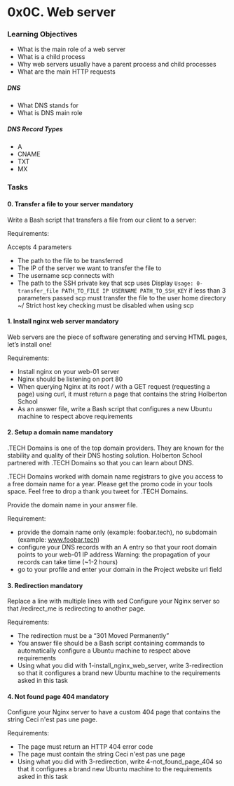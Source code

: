 # 0x0C. Web server

### Learning Objectives

- What is the main role of a web server
- What is a child process
- Why web servers usually have a parent process and child processes
- What are the main HTTP requests

##### DNS
- What DNS stands for
- What is DNS main role

##### DNS Record Types
- A
- CNAME
- TXT
- MX

### Tasks

#### 0. Transfer a file to your server mandatory

Write a Bash script that transfers a file from our client to a server:

Requirements:

Accepts 4 parameters
- The path to the file to be transferred
- The IP of the server we want to transfer the file to
- The username scp connects with
- The path to the SSH private key that scp uses
Display ``Usage: 0-transfer_file PATH_TO_FILE IP USERNAME PATH_TO_SSH_KEY`` if less than 3 parameters passed
scp must transfer the file to the user home directory ~/
Strict host key checking must be disabled when using scp


#### 1. Install nginx web server mandatory

Web servers are the piece of software generating and serving HTML pages, let’s install one!

Requirements:

- Install nginx on your web-01 server
- Nginx should be listening on port 80
- When querying Nginx at its root / with a GET request (requesting a page) using curl, it must return a page that contains the string Holberton School
- As an answer file, write a Bash script that configures a new Ubuntu machine to respect above requirements


#### 2. Setup a domain name mandatory


.TECH Domains is one of the top domain providers. They are known for the stability and quality of their DNS hosting solution. Holberton School partnered with .TECH Domains so that you can learn about DNS.

.TECH Domains worked with domain name registrars to give you access to a free domain name for a year. Please get the promo code in your tools space. Feel free to drop a thank you tweet for .TECH Domains.

Provide the domain name in your answer file.

Requirement:

- provide the domain name only (example: foobar.tech), no subdomain (example: www.foobar.tech)
- configure your DNS records with an A entry so that your root domain points to your web-01 IP address Warning: the propagation of your records can take time (~1-2 hours)
- go to your profile and enter your domain in the Project website url field


#### 3. Redirection mandatory

Replace a line with multiple lines with sed
Configure your Nginx server so that /redirect_me is redirecting to another page.

Requirements:

- The redirection must be a “301 Moved Permanently”
- You answer file should be a Bash script containing commands to automatically configure a Ubuntu machine to respect above requirements
- Using what you did with 1-install_nginx_web_server, write 3-redirection so that it configures a brand new Ubuntu machine to the requirements asked in this task


#### 4. Not found page 404 mandatory

Configure your Nginx server to have a custom 404 page that contains the string Ceci n'est pas une page.

Requirements:

- The page must return an HTTP 404 error code
- The page must contain the string Ceci n'est pas une page
- Using what you did with 3-redirection, write 4-not_found_page_404 so that it configures a brand new Ubuntu machine to the requirements asked in this task

